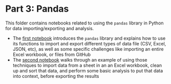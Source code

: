 # Part 3: Pandas

This folder contains notebooks related to using the `pandas` library in Python for data importing/exporting and analysis.

* The [first notebook](https://github.com/paulbradshaw/pythonin12parts/blob/main/part3/05pandasCompile.ipynb) introduces the `pandas` library and explains how to use its functions to import and export different types of data file (CSV, Excel, JSON, etc), as well as some specific challenges like importing an entire Excel workbook, or files from GitHub
* The [second notebook](https://github.com/paulbradshaw/pythonin12parts/blob/main/part3/06pandasExample.ipynb) walks through an example of using those techniques to import data from a sheet in an an Excel workbook, clean up and sort that data, and perform some basic analysis to put that data into context, before exporting the results
